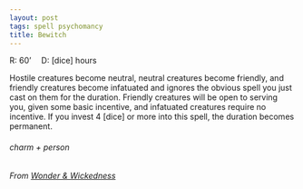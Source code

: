 ```yaml
---
layout: post
tags: spell psychomancy
title: Bewitch
---
```

R: 60’ 		D: [dice] hours

Hostile creatures become neutral, neutral creatures become friendly, and friendly creatures become infatuated and ignores the obvious spell you just cast on them for the duration. Friendly creatures will be open to serving you, given some basic incentive, and infatuated creatures require no incentive. If you invest 4 [dice] or more into this spell, the duration becomes permanent.

###### charm + person
###### From [Wonder & Wickedness](https://www.drivethrurpg.com/product/145647/Wonder--Wickedness)
